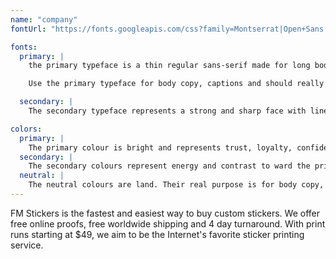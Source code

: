 ```yaml
---
name: "company"
fontUrl: "https://fonts.googleapis.com/css?family=Montserrat|Open+Sans:400,700"

fonts:
  primary: |
    the primary typeface is a thin regular sans-serif made for long body copy with neutral sharp lines.

    Use the primary typeface for body copy, captions and should really anything by default.

  secondary: |
    The secondary typeface represents a strong and sharp face with lines giving it a neutral, yet friendly appearance.

colors:
  primary: |
    The primary colour is bright and represents trust, loyalty, confidence.
  secondary: |
    The secondary colours represent energy and contrast to ward the primary colour.
  neutral: |
    The neutral colours are land. Their real purpose is for body copy, captions, tables, etc.
---
```

FM Stickers is the fastest and easiest way to buy custom stickers. We offer free online proofs, free worldwide shipping and 4 day turnaround. With print runs starting at $49, we aim to be the Internet's favorite sticker printing service.
